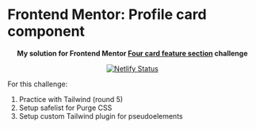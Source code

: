 # Frontend Mentor: Profile card component

<p align="center"><strong align="center">My solution for Frontend Mentor <a href="https://www.frontendmentor.io/challenges/four-card-feature-section-weK1eFYK">Four card feature section</a> challenge</strong></p>

<p align="center">
  <a href="https://app.netlify.com/sites/p1t1ch-fm-four-card-feature-section/deploys">
    <img
      src="https://api.netlify.com/api/v1/badges/ceba7abc-9905-48fe-8d45-78e33dd49f59/deploy-status"
      alt="Netlify Status"
    />
  </a>
</p>

For this challenge:

1. Practice with Tailwind (round 5)
1. Setup safelist for Purge CSS
1. Setup custom Tailwind plugin for pseudoelements
